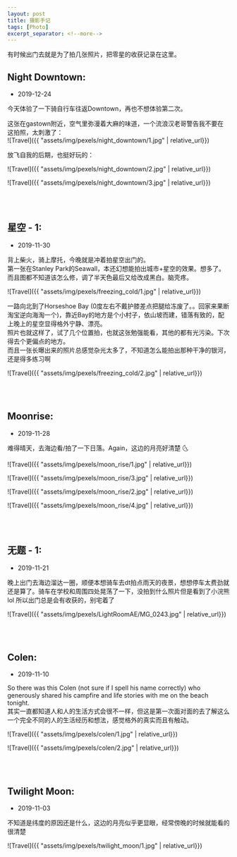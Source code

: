 ```yaml
---
layout: post
title: 摄影手记
tags: [Photo]
excerpt_separator: <!--more-->
---
```


有时候出门去就是为了拍几张照片，把零星的收获记录在这里。<br/>   
<!--more-->

## Night Downtown:  
* 2019-12-24

今天体验了一下骑自行车往返Downtown，再也不想体验第二次。  

这张在gastown附近，空气里弥漫着大麻的味道，一个流浪汉老哥警告我不要在这拍照，太刺激了：  
![Travel]({{ "assets/img/pexels/night_downtown/1.jpg" | relative_url}})
  
放飞自我的后期，也挺好玩的：

![Travel]({{ "assets/img/pexels/night_downtown/2.jpg" | relative_url}})

![Travel]({{ "assets/img/pexels/night_downtown/3.jpg" | relative_url}})

<br/> 
<br/> 


## 星空 - 1:  
* 2019-11-30

背上柴火，骑上摩托，今晚就是冲着拍星空出门的。  
第一张在Stanley Park的Seawall，本还幻想能拍出城市+星空的效果。想多了。而且图都不知道该怎么修，调了半天色最后又给改成黑白。脑壳疼。  

![Travel]({{ "assets/img/pexels/freezing_cold/1.jpg" | relative_url}})

一路向北到了Horseshoe Bay (0度左右不戴护膝差点把腿给冻废了。。回家来果断淘宝逆向海淘一个)，靠近Bay的地方是个小村子，依山坡而建，错落有致的，配上晚上的星空显得格外宁静、漂亮。  
照片也就这样了，试了几个位置拍，也就这张勉强能看，其他的都有光污染。下次得去个更偏点的地方。  
而且一张长曝出来的照片总感觉杂光太多了，不知道怎么能拍出那种干净的银河，还是得多练习啊  

![Travel]({{ "assets/img/pexels/freezing_cold/2.jpg" | relative_url}})

<br/> 
<br/> 



## Moonrise:  
* 2019-11-28

难得晴天，去海边看/拍了一下日落。Again，这边的月亮好清楚 🌜

![Travel]({{ "assets/img/pexels/moon_rise/1.jpg" | relative_url}})

![Travel]({{ "assets/img/pexels/moon_rise/3.jpg" | relative_url}})

![Travel]({{ "assets/img/pexels/moon_rise/2.jpg" | relative_url}})

![Travel]({{ "assets/img/pexels/moon_rise/4.jpg" | relative_url}})

<br/> 
<br/> 


## 无题 - 1:  
* 2019-11-21

晚上出门去海边溜达一圈，顺便本想骑车去dt拍点雨天的夜景，想想停车太费劲就还是算了。骑车在学校和周围四处晃荡了一下，没拍到什么照片但是看到了小浣熊lol  所以出门总是会有收获的，别宅着了  

![Travel]({{ "assets/img/pexels/LightRoomAE/MG_0243.jpg" | relative_url}})

<br/> 
<br/> 


## Colen:  
* 2019-11-10

So there was this Colen (not sure if I spell his name correctly) who generously shared his campfire and life stories with me on the beach tonight.  
其实一直都知道人和人的生活方式会很不一样，但这是第一次面对面的去了解这么一个完全不同的人的生活经历和想法，感觉格外的真实而且有触动。  

![Travel]({{ "assets/img/pexels/colen/1.jpg" | relative_url}})

![Travel]({{ "assets/img/pexels/colen/2.jpg" | relative_url}})

<br/> 
<br/> 


## Twilight Moon:  
* 2019-11-03

不知道是纬度的原因还是什么，这边的月亮似乎更显眼，经常傍晚的时候就能看的很清楚  

![Travel]({{ "assets/img/pexels/twilight_moon/1.jpg" | relative_url}})
<br/> 
